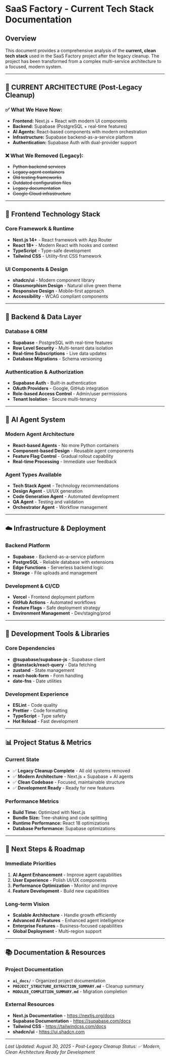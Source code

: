 # SaaS Factory - Current Tech Stack Documentation

## Overview
This document provides a comprehensive analysis of the **current, clean tech stack** used in the SaaS Factory project after the legacy cleanup. The project has been transformed from a complex multi-service architecture to a focused, modern system.

---

## 🎯 **CURRENT ARCHITECTURE (Post-Legacy Cleanup)**

### **✅ What We Have Now:**
- **Frontend:** Next.js + React with modern UI components
- **Backend:** Supabase (PostgreSQL + real-time features)
- **AI Agents:** React-based components with modern orchestration
- **Infrastructure:** Supabase backend-as-a-service platform
- **Authentication:** Supabase Auth with dual-provider support

### **❌ What We Removed (Legacy):**
- ~~Python backend services~~
- ~~Legacy agent containers~~
- ~~Old testing frameworks~~
- ~~Outdated configuration files~~
- ~~Legacy documentation~~
- ~~Google Cloud infrastructure~~

---

## 🎨 **Frontend Technology Stack**

### **Core Framework & Runtime**
- **Next.js 14+** - React framework with App Router
- **React 18+** - Modern React with hooks and context
- **TypeScript** - Type-safe development
- **Tailwind CSS** - Utility-first CSS framework

### **UI Components & Design**
- **shadcn/ui** - Modern component library
- **Glassmorphism Design** - Natural olive green theme
- **Responsive Design** - Mobile-first approach
- **Accessibility** - WCAG compliant components

---

## 🚀 **Backend & Data Layer**

### **Database & ORM**
- **Supabase** - PostgreSQL with real-time features
- **Row Level Security** - Multi-tenant data isolation
- **Real-time Subscriptions** - Live data updates
- **Database Migrations** - Schema versioning

### **Authentication & Authorization**
- **Supabase Auth** - Built-in authentication
- **OAuth Providers** - Google, GitHub integration
- **Role-based Access Control** - Admin/user permissions
- **Tenant Isolation** - Secure multi-tenancy

---

## 🤖 **AI Agent System**

### **Modern Agent Architecture**
- **React-based Agents** - No more Python containers
- **Component-based Design** - Reusable agent components
- **Feature Flag Control** - Gradual rollout capability
- **Real-time Processing** - Immediate user feedback

### **Agent Types Available**
- **Tech Stack Agent** - Technology recommendations
- **Design Agent** - UI/UX generation
- **Code Generation Agent** - Automated development
- **QA Agent** - Testing and validation
- **Orchestrator Agent** - Workflow management

---

## ☁️ **Infrastructure & Deployment**

### **Backend Platform**
- **Supabase** - Backend-as-a-service platform
- **PostgreSQL** - Reliable database with extensions
- **Edge Functions** - Serverless backend logic
- **Storage** - File uploads and management

### **Development & CI/CD**
- **Vercel** - Frontend deployment platform
- **GitHub Actions** - Automated workflows
- **Feature Flags** - Safe deployment strategy
- **Environment Management** - Dev/staging/prod

---

## 🔧 **Development Tools & Libraries**

### **Core Dependencies**
- **@supabase/supabase-js** - Supabase client
- **@tanstack/react-query** - Data fetching
- **zustand** - State management
- **react-hook-form** - Form handling
- **date-fns** - Date utilities

### **Development Experience**
- **ESLint** - Code quality
- **Prettier** - Code formatting
- **TypeScript** - Type safety
- **Hot Reload** - Fast development

---

## 📊 **Project Status & Metrics**

### **Current State**
- ✅ **Legacy Cleanup Complete** - All old systems removed
- ✅ **Modern Architecture** - Next.js + Supabase + AI agents
- ✅ **Clean Codebase** - Focused, maintainable structure
- ✅ **Development Ready** - Ready for new features

### **Performance Metrics**
- **Build Time:** Optimized with Next.js
- **Bundle Size:** Tree-shaking and code splitting
- **Runtime Performance:** React 18 optimizations
- **Database Performance:** Supabase optimizations

---

## 🚀 **Next Steps & Roadmap**

### **Immediate Priorities**
1. **AI Agent Enhancement** - Improve agent capabilities
2. **User Experience** - Polish UI/UX components
3. **Performance Optimization** - Monitor and improve
4. **Feature Development** - Build new capabilities

### **Long-term Vision**
- **Scalable Architecture** - Handle growth efficiently
- **Advanced AI Features** - Enhanced agent intelligence
- **Enterprise Features** - Business-focused capabilities
- **Global Deployment** - Multi-region support

---

## 📚 **Documentation & Resources**

### **Project Documentation**
- **`ai_docs/`** - Organized project documentation
- **`PROJECT_STRUCTURE_EXTRACTION_SUMMARY.md`** - Cleanup summary
- **`MODULE8_COMPLETION_SUMMARY.md`** - Migration completion

### **External Resources**
- **Next.js Documentation** - https://nextjs.org/docs
- **Supabase Documentation** - https://supabase.com/docs
- **Tailwind CSS** - https://tailwindcss.com/docs
- **shadcn/ui** - https://ui.shadcn.com

---

*Last Updated: August 30, 2025 - Post-Legacy Cleanup*
*Status: ✅ Modern, Clean Architecture Ready for Development*

